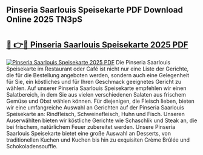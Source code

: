 ## Pinseria Saarlouis Speisekarte PDF Download Online 2025 TN3pS

# <h2><a href="http://gcar3k.nevu.top/?p=Pinseria+Saarlouis+Speisekarte">🔗 👉🔴 Pinseria Saarlouis Speisekarte 2025 PDF</a></h2>

[![Pinseria Saarlouis Speisekarte 2025 PDF](https://i.imgur.com/dBaPXMq.png)](http://gcar3k.nevu.top/?p=Pinseria+Saarlouis+Speisekarte)
Die Pinseria Saarlouis Speisekarte im Restaurant oder Café ist nicht nur eine Liste der Gerichte, die für die Bestellung angeboten werden, sondern auch eine Gelegenheit für Sie, ein köstliches und für Ihren Geschmack geeignetes Gericht zu wählen. Auf unserer Pinseria Saarlouis Speisekarte empfehlen wir einen Salatbereich, in dem Sie aus vielen verschiedenen Salaten aus frischem Gemüse und Obst wählen können. Für diejenigen, die Fleisch lieben, bieten wir eine umfangreiche Auswahl an Gerichten auf der Pinseria Saarlouis Speisekarte an: Rindfleisch, Schweinefleisch, Huhn und Fisch. Unseren Auserwählten bieten wir köstliche Gerichte wie Schaschlik und Steak an, die bei frischem, natürlichem Feuer zubereitet werden. Unsere Pinseria Saarlouis Speisekarte bietet eine große Auswahl an Desserts, von traditionellen Kuchen und Kuchen bis hin zu exquisiten Crème Brûlée und Schokoladensouffle.
